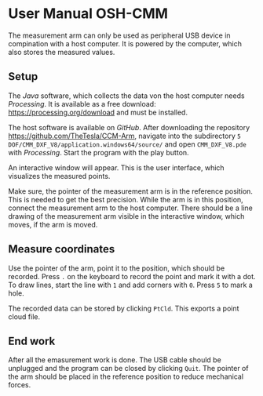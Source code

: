 
# User Manual OSH-CMM

The measurement arm can only be used as peripheral USB device in compination with a host computer. It is powered by the computer, which also stores the measured values. 

## Setup

The _Java_ software, which collects the data von the host computer needs _Processing_. It is available as a free download: https://processing.org/download and must be installed.

The host software is available on _GitHub_. After downloading the repository https://github.com/TheTesla/CCM-Arm, navigate into the subdirectory `5 DOF/CMM_DXF_V8/application.windows64/source/` and open `CMM_DXF_V8.pde` with _Processing_. Start the program with the play button.

An interactive window will appear. This is the user interface, which visualizes the measured points.

Make sure, the pointer of the measurement arm is in the reference position. This is needed to get the best precision. While the arm is in this position, connect the measurement arm to the host computer. There should be a line drawing of the measurement arm visible in the interactive window, which moves, if the arm is moved.

## Measure coordinates

Use the pointer of the arm, point it to the position, which should be recorded. Press `.` on the keyboard to record the point and mark it with a dot. To draw lines, start the line with `1` and add corners with `0`. Press `5` to mark a hole.

The recorded data can be stored by clicking `PtCld`. This exports a point cloud file.

## End work

After all the emasurement work is done. The USB cable should be unplugged and the program can be closed by clicking `Quit`. The pointer of the arm should be placed in the reference position to reduce mechanical forces.

